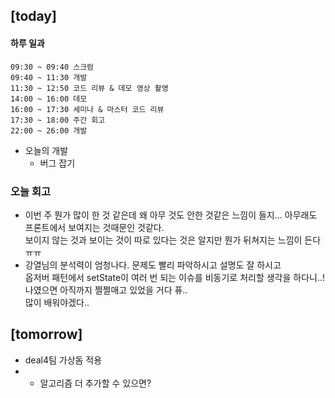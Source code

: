 ## [today]   

#### 하루 일과
```
09:30 ~ 09:40 스크럼
09:40 ~ 11:30 개발
11:30 ~ 12:50 코드 리뷰 & 데모 영상 촬영
14:00 ~ 16:00 데모
16:00 ~ 17:30 세미나 & 마스터 코드 리뷰
17:30 ~ 18:00 주간 회고
22:00 ~ 26:00 개발
```

* 오늘의 개발
  * 버그 잡기


### 오늘 회고
* 이번 주 뭔가 많이 한 것 같은데 왜 아무 것도 안한 것같은 느낌이 들지... 아무래도 프론트에서 보여지는 것때문인 것같다.   
  보이지 않는 것과 보이는 것이 따로 있다는 것은 알지만 뭔가 뒤쳐지는 느낌이 든다ㅠㅠ   
* 강열님의 분석력이 엄청나다. 문제도 빨리 파악하시고 설명도 잘 하시고   
  옵저버 패턴에서 setState이 여러 번 되는 이슈를 비동기로 처리할 생각을 하다니..! 나였으면 아직까지 쩔쩔매고 있었을 거다 퓨..   
  많이 배워야겠다..


## [tomorrow]
* deal4팀 가상돔 적용
* + 알고리즘 더 추가할 수 있으면?
